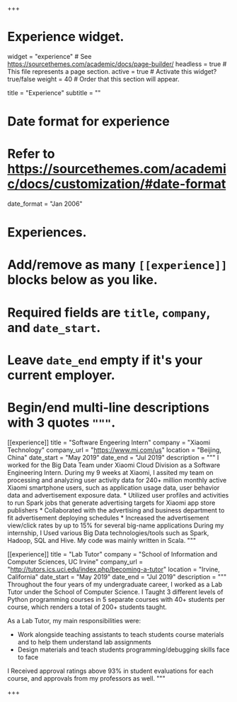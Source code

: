 +++
# Experience widget.
widget = "experience"  # See https://sourcethemes.com/academic/docs/page-builder/
headless = true  # This file represents a page section.
active = true  # Activate this widget? true/false
weight = 40  # Order that this section will appear.

title = "Experience"
subtitle = ""

# Date format for experience
#   Refer to https://sourcethemes.com/academic/docs/customization/#date-format
date_format = "Jan 2006"

# Experiences.
#   Add/remove as many `[[experience]]` blocks below as you like.
#   Required fields are `title`, `company`, and `date_start`.
#   Leave `date_end` empty if it's your current employer.
#   Begin/end multi-line descriptions with 3 quotes `"""`.
[[experience]]
  title = "Software Engeering Intern"
  company = "Xiaomi Technology"
  company_url = "https://www.mi.com/us"
  location = "Beijing, China"
  date_start = "May 2019"
  date_end = "Jul 2019"
  description = """
  I worked for the Big Data Team under Xiaomi Cloud Division as a Software Engineering Intern. During my 9 weeks at Xiaomi, I assited my team on processing and analyzing user activity data for 240+ million monthly active Xiaomi smartphone users, such as application usage data, user behavior data and advertisement exposure data.
    * Utilized user profiles and activities to run Spark jobs that generate advertising targets for Xiaomi app store publishers
    * Collaborated with the advertising and business department to fit advertisement deploying schedules
    * Increased the advertisement view/click rates by up to 15% for several big-name applications
  During my internship, I Used various Big Data technologies/tools such as Spark, Hadoop, SQL and Hive. My code was mainly written in Scala.
  """

[[experience]]
  title = "Lab Tutor"
  company = "School of Information and Computer Sciences, UC Irvine"
  company_url = "http://tutors.ics.uci.edu/index.php/becoming-a-tutor"
  location = "Irvine, California"
  date_start = "May 2019"
  date_end = "Jul 2019"
  description = """
  Throughout the four years of my undergraduate career, I worked as a Lab Tutor under the School of Computer Science. I Taught 3 different levels of Python programming courses in 5 separate courses with 40+ students per course, which renders a total of 200+ students taught.

  As a Lab Tutor, my main responsibilities were:
  * Work alongside teaching assistants to teach students course materials and to help them understand lab assignments
  * Design materials and teach students programming/debugging skills face to face

  I Received approval ratings above 93% in student evaluations for each course, and approvals from my professors as well.
  """

+++
